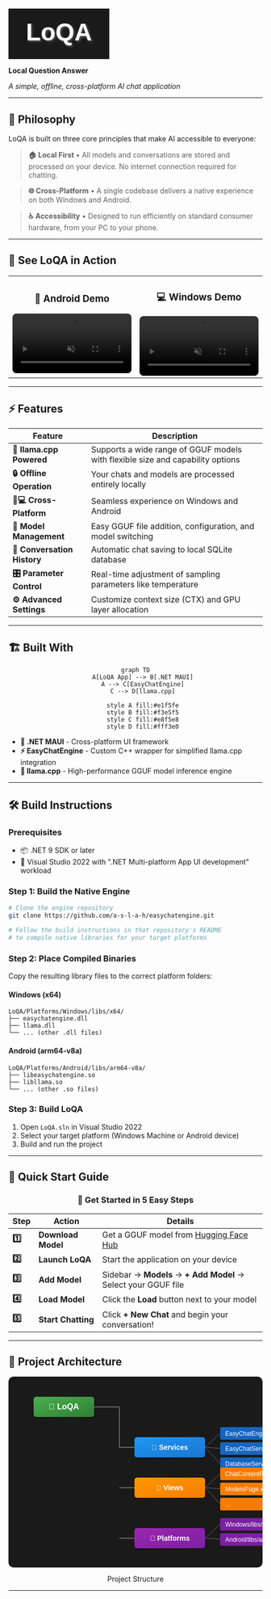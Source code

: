 # <div align="center">
  <svg width="200" height="100" xmlns="http://www.w3.org/2000/svg">
    <defs>
      <filter id="textShadow" x="-50%" y="-50%" width="200%" height="200%">
        <feDropShadow dx="2" dy="2" stdDeviation="2" flood-color="rgba(255,255,255,0.3)" />
      </filter>
    </defs>
    <rect width="100%" height="100%" fill="#1a1a1a"/>
    <text x="50%" y="50%" dominant-baseline="middle" text-anchor="middle"
          font-family="Arial, sans-serif" font-size="48" font-weight="bold"
          fill="white" filter="url(#textShadow)">
      LoQA
    </text>
  </svg>
  
  **Local Question Answer**
  
  *A simple, offline, cross-platform AI chat application*
  

</div>

---

## 🎯 Philosophy

LoQA is built on three core principles that make AI accessible to everyone:

> **🏠 Local First** • All models and conversations are stored and processed on your device. No internet connection required for chatting.

> **🌐 Cross-Platform** • A single codebase delivers a native experience on both Windows and Android.

> **♿ Accessibility** • Designed to run efficiently on standard consumer hardware, from your PC to your phone.

---

## 🚀 See LoQA in Action

<table align="center">
  <tr>
    <td align="center" width="50%">
      <h3>📱 Android Demo</h3>
      <video src="https://github.com/user-attachments/assets/6ba8d4dc-4665-4ce0-8831-3dd1cd168759" 
             controls muted autoplay loop style="max-width:100%; border-radius: 8px;">
        Your browser does not support the video tag.
      </video>
    </td>
    <td align="center" width="50%">
      <h3>💻 Windows Demo</h3>
      <video src="https://github.com/user-attachments/assets/6d5cb8dc-3a2f-4e30-9c1f-7921dba416f8" 
             controls muted autoplay loop style="max-width:100%; border-radius: 8px;">
        Your browser does not support the video tag.
      </video>
    </td>
  </tr>
</table>

---

## ⚡ Features

<div align="center">

| Feature | Description |
|---------|-------------|
| **🦙 llama.cpp Powered** | Supports a wide range of GGUF models with flexible size and capability options |
| **🔒 Offline Operation** | Your chats and models are processed entirely locally |
| **📱💻 Cross-Platform** | Seamless experience on Windows and Android |
| **🔧 Model Management** | Easy GGUF file addition, configuration, and model switching |
| **💾 Conversation History** | Automatic chat saving to local SQLite database |
| **🎛️ Parameter Control** | Real-time adjustment of sampling parameters like temperature |
| **⚙️ Advanced Settings** | Customize context size (CTX) and GPU layer allocation |

</div>

---

## 🏗️ Built With

<div align="center">

```mermaid
graph TD
    A[LoQA App] --> B[.NET MAUI]
    A --> C[EasyChatEngine]
    C --> D[llama.cpp]
    
    style A fill:#e1f5fe
    style B fill:#f3e5f5
    style C fill:#e8f5e8
    style D fill:#fff3e0
```

</div>

- **🎨 .NET MAUI** - Cross-platform UI framework
- **⚡ EasyChatEngine** - Custom C++ wrapper for simplified llama.cpp integration
- **🚀 llama.cpp** - High-performance GGUF model inference engine

---

## 🛠️ Build Instructions

### Prerequisites

- 📦 .NET 9 SDK or later
- 🎯 Visual Studio 2022 with ".NET Multi-platform App UI development" workload

### Step 1: Build the Native Engine

```bash
# Clone the engine repository
git clone https://github.com/a-s-l-a-h/easychatengine.git

# Follow the build instructions in that repository's README
# to compile native libraries for your target platforms
```

### Step 2: Place Compiled Binaries

Copy the resulting library files to the correct platform folders:

#### Windows (x64)
```
LoQA/Platforms/Windows/libs/x64/
├── easychatengine.dll
├── llama.dll
└── ... (other .dll files)
```

#### Android (arm64-v8a)
```
LoQA/Platforms/Android/libs/arm64-v8a/
├── libeasychatengine.so
├── libllama.so
└── ... (other .so files)
```

### Step 3: Build LoQA

1. Open `LoQA.sln` in Visual Studio 2022
2. Select your target platform (Windows Machine or Android device)
3. Build and run the project

---

## 📖 Quick Start Guide

<div align="center">

### 🎯 Get Started in 5 Easy Steps

</div>

| Step | Action | Details |
|------|--------|---------|
| **1️⃣** | **Download Model** | Get a GGUF model from [Hugging Face Hub](https://huggingface.co/models?pipeline_tag=text-generation&library=gguf&apps=llama.cpp&sort=trending) |
| **2️⃣** | **Launch LoQA** | Start the application on your device |
| **3️⃣** | **Add Model** | Sidebar → **Models** → **+ Add Model** → Select your GGUF file |
| **4️⃣** | **Load Model** | Click the **Load** button next to your model |
| **5️⃣** | **Start Chatting** | Click **+ New Chat** and begin your conversation! |

---

## 📁 Project Architecture

<div align="center">

<svg width="800" height="600" xmlns="http://www.w3.org/2000/svg">
  <defs>
    <linearGradient id="folderGrad" x1="0%" y1="0%" x2="100%" y2="100%">
      <stop offset="0%" style="stop-color:#4CAF50;stop-opacity:1" />
      <stop offset="100%" style="stop-color:#2E7D32;stop-opacity:1" />
    </linearGradient>
    <linearGradient id="serviceGrad" x1="0%" y1="0%" x2="100%" y2="100%">
      <stop offset="0%" style="stop-color:#2196F3;stop-opacity:1" />
      <stop offset="100%" style="stop-color:#1976D2;stop-opacity:1" />
    </linearGradient>
    <linearGradient id="viewGrad" x1="0%" y1="0%" x2="100%" y2="100%">
      <stop offset="0%" style="stop-color:#FF9800;stop-opacity:1" />
      <stop offset="100%" style="stop-color:#F57C00;stop-opacity:1" />
    </linearGradient>
    <linearGradient id="platformGrad" x1="0%" y1="0%" x2="100%" y2="100%">
      <stop offset="0%" style="stop-color:#9C27B0;stop-opacity:1" />
      <stop offset="100%" style="stop-color:#7B1FA2;stop-opacity:1" />
    </linearGradient>
    <filter id="shadow">
      <feDropShadow dx="2" dy="2" stdDeviation="2" flood-opacity="0.3"/>
    </filter>
  </defs>
  
  <!-- Background -->
  <rect width="100%" height="100%" fill="#1a1a1a" rx="10"/>
  
  <!-- Root folder -->
  <rect x="50" y="40" width="120" height="40" fill="url(#folderGrad)" rx="5" filter="url(#shadow)"/>
  <text x="110" y="65" text-anchor="middle" fill="white" font-family="Arial" font-size="16" font-weight="bold">📁 LoQA</text>
  
  <!-- Services folder -->
  <line x1="170" y1="60" x2="220" y2="60" stroke="#666" stroke-width="2"/>
  <line x1="220" y1="60" x2="220" y2="140" stroke="#666" stroke-width="2"/>
  <line x1="220" y1="140" x2="250" y2="140" stroke="#666" stroke-width="2"/>
  
  <rect x="250" y="120" width="140" height="40" fill="url(#serviceGrad)" rx="5" filter="url(#shadow)"/>
  <text x="320" y="145" text-anchor="middle" fill="white" font-family="Arial" font-size="14" font-weight="bold">🔧 Services</text>
  
  <!-- Service files -->
  <rect x="420" y="100" width="180" height="25" fill="#1565C0" rx="3"/>
  <text x="430" y="117" fill="white" font-family="Arial" font-size="12">EasyChatEngine.cs</text>
  <text x="620" y="117" fill="#90CAF9" font-family="Arial" font-size="10">C# wrapper</text>
  
  <rect x="420" y="130" width="180" height="25" fill="#1565C0" rx="3"/>
  <text x="430" y="147" fill="white" font-family="Arial" font-size="12">EasyChatService.cs</text>
  <text x="620" y="147" fill="#90CAF9" font-family="Arial" font-size="10">App logic</text>
  
  <rect x="420" y="160" width="180" height="25" fill="#1565C0" rx="3"/>
  <text x="430" y="177" fill="white" font-family="Arial" font-size="12">DatabaseService.cs</text>
  <text x="620" y="177" fill="#90CAF9" font-family="Arial" font-size="10">SQLite DB</text>
  
  <!-- Views folder -->
  <line x1="220" y1="220" x2="250" y2="220" stroke="#666" stroke-width="2"/>
  
  <rect x="250" y="200" width="140" height="40" fill="url(#viewGrad)" rx="5" filter="url(#shadow)"/>
  <text x="320" y="225" text-anchor="middle" fill="white" font-family="Arial" font-size="14" font-weight="bold">🎨 Views</text>
  
  <!-- View files -->
  <rect x="420" y="180" width="180" height="25" fill="#F57C00" rx="3"/>
  <text x="430" y="197" fill="white" font-family="Arial" font-size="12">ChatContentPage.xaml</text>
  <text x="620" y="197" fill="#FFB74D" font-family="Arial" font-size="10">Main chat</text>
  
  <rect x="420" y="210" width="180" height="25" fill="#F57C00" rx="3"/>
  <text x="430" y="227" fill="white" font-family="Arial" font-size="12">ModelsPage.xaml</text>
  <text x="620" y="227" fill="#FFB74D" font-family="Arial" font-size="10">Model UI</text>
  
  <rect x="420" y="240" width="180" height="25" fill="#F57C00" rx="3"/>
  <text x="430" y="257" fill="white" font-family="Arial" font-size="12">...</text>
  <text x="620" y="257" fill="#FFB74D" font-family="Arial" font-size="10">Other UI</text>
  
  <!-- Platforms folder -->
  <line x1="220" y1="320" x2="250" y2="320" stroke="#666" stroke-width="2"/>
  
  <rect x="250" y="300" width="140" height="40" fill="url(#platformGrad)" rx="5" filter="url(#shadow)"/>
  <text x="320" y="325" text-anchor="middle" fill="white" font-family="Arial" font-size="14" font-weight="bold">📱 Platforms</text>
  
  <!-- Platform subfolders -->
  <rect x="420" y="280" width="200" height="25" fill="#7B1FA2" rx="3"/>
  <text x="430" y="297" fill="white" font-family="Arial" font-size="12">Windows/libs/x64/</text>
  <text x="630" y="297" fill="#CE93D8" font-family="Arial" font-size="10">💻 .dll files</text>
  
  <rect x="420" y="310" width="200" height="25" fill="#7B1FA2" rx="3"/>
  <text x="430" y="327" fill="white" font-family="Arial" font-size="12">Android/libs/arm64-v8a/</text>
  <text x="630" y="327" fill="#CE93D8" font-family="Arial" font-size="10">📱 .so files</text>
  
  <!-- Connection lines -->
  <line x1="390" y1="140" x2="420" y2="112" stroke="#666" stroke-width="1"/>
  <line x1="390" y1="140" x2="420" y2="142" stroke="#666" stroke-width="1"/>
  <line x1="390" y1="140" x2="420" y2="172" stroke="#666" stroke-width="1"/>
  
  <line x1="390" y1="220" x2="420" y2="192" stroke="#666" stroke-width="1"/>
  <line x1="390" y1="220" x2="420" y2="222" stroke="#666" stroke-width="1"/>
  <line x1="390" y1="220" x2="420" y2="252" stroke="#666" stroke-width="1"/>
  
  <line x1="390" y1="320" x2="420" y2="292" stroke="#666" stroke-width="1"/>
  <line x1="390" y1="320" x2="420" y2="322" stroke="#666" stroke-width="1"/>
  
  <!-- Title -->
  <text x="400" y="30" text-anchor="middle" fill="white" font-family="Arial" font-size="20" font-weight="bold">Project Structure</text>
</svg>

</div>

---


</div>
